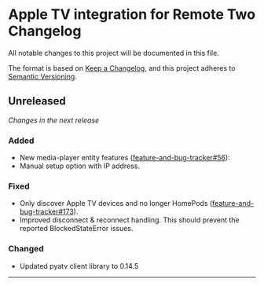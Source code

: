 # Apple TV integration for Remote Two Changelog

All notable changes to this project will be documented in this file.

The format is based on [Keep a Changelog](https://keepachangelog.com/en/1.0.0/),
and this project adheres to [Semantic Versioning](https://semver.org/spec/v2.0.0.html).

## Unreleased

_Changes in the next release_

### Added
- New media-player entity features ([feature-and-bug-tracker#56](https://github.com/unfoldedcircle/feature-and-bug-tracker/issues/56)):
- Manual setup option with IP address.
### Fixed
- Only discover Apple TV devices and no longer HomePods ([feature-and-bug-tracker#173](https://github.com/unfoldedcircle/feature-and-bug-tracker/issues/173)).
- Improved disconnect & reconnect handling. This should prevent the reported BlockedStateError issues.
### Changed
- Updated pyatv client library to 0.14.5

---

